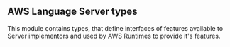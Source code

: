## AWS Language Server types

This module contains types, that define interfaces of features available to Server implementors and used by AWS Runtimes to provide it's features.